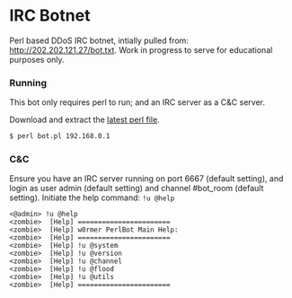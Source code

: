 # IRC Botnet
Perl based DDoS IRC botnet, intially pulled from: http://202.202.121.27/bot.txt. Work in progress to serve for educational purposes only. 
### Running
This bot only requires perl to run; and an IRC server as a C&C server.

Download and extract the [latest perl file](https://github.com/joemccann/ircbot/bot.pl).
```sh
$ perl bot.pl 192.168.0.1
```
### C&C

Ensure you have an IRC server running on port 6667 (default setting), and login as user admin (default setting) and channel #bot_room (default setting). Initiate the help command: `!u @help`
> 
```
<@admin> !u @help
<zombie>  [Help] ======================= 
<zombie>  [Help] w0rmer PerlBot Main Help:  
<zombie>  [Help] ======================= 
<zombie>  [Help] !u @system              
<zombie>  [Help] !u @version             
<zombie>  [Help] !u @channel             
<zombie>  [Help] !u @flood               
<zombie>  [Help] !u @utils               
<zombie>  [Help] ======================= 
```
